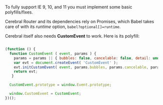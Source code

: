 To fully support IE 9, 10, and 11 you must implement some basic polyfills/fixes. 

Cerebral Router and its dependencies rely on Promises, which Babel takes care of with its *runtime* option, `babel?optional[]=runtime`.

Cerebral itself also needs **CustomEvent** to work. Here is its polyfill:

```javascript

(function () {
  function CustomEvent ( event, params ) {
    params = params || { bubbles: false, cancelable: false, detail: undefined };
    var evt = document.createEvent( 'CustomEvent' );
    evt.initCustomEvent( event, params.bubbles, params.cancelable, params.detail );
    return evt;
   }

  CustomEvent.prototype = window.Event.prototype;

  window.CustomEvent = CustomEvent;
})();
```
